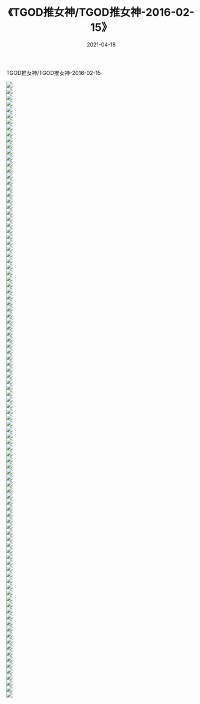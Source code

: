 ﻿---
layout: post
title:  《TGOD推女神/TGOD推女神-2016-02-15》
date:   2021-04-18
img: http://pic.660000.xyz/1:/网络美图/2021/TGOD推女神/TGOD推女神-2016-02-15/000.jpg
categories: [美女, 清纯, 唯美]
---

TGOD推女神/TGOD推女神-2016-02-15

 ![](http://pic.660000.xyz/1:/网络美图/2021/TGOD推女神/TGOD推女神-2016-02-15/001.jpg) <br>![](http://pic.660000.xyz/1:/网络美图/2021/TGOD推女神/TGOD推女神-2016-02-15/002.jpg) <br>![](http://pic.660000.xyz/1:/网络美图/2021/TGOD推女神/TGOD推女神-2016-02-15/003.jpg) <br>![](http://pic.660000.xyz/1:/网络美图/2021/TGOD推女神/TGOD推女神-2016-02-15/004.jpg) <br>![](http://pic.660000.xyz/1:/网络美图/2021/TGOD推女神/TGOD推女神-2016-02-15/005.jpg) <br>![](http://pic.660000.xyz/1:/网络美图/2021/TGOD推女神/TGOD推女神-2016-02-15/006.jpg) <br>![](http://pic.660000.xyz/1:/网络美图/2021/TGOD推女神/TGOD推女神-2016-02-15/007.jpg) <br>![](http://pic.660000.xyz/1:/网络美图/2021/TGOD推女神/TGOD推女神-2016-02-15/008.jpg) <br>![](http://pic.660000.xyz/1:/网络美图/2021/TGOD推女神/TGOD推女神-2016-02-15/009.jpg) <br>![](http://pic.660000.xyz/1:/网络美图/2021/TGOD推女神/TGOD推女神-2016-02-15/010.jpg) <br>![](http://pic.660000.xyz/1:/网络美图/2021/TGOD推女神/TGOD推女神-2016-02-15/011.jpg) <br>![](http://pic.660000.xyz/1:/网络美图/2021/TGOD推女神/TGOD推女神-2016-02-15/012.jpg) <br>![](http://pic.660000.xyz/1:/网络美图/2021/TGOD推女神/TGOD推女神-2016-02-15/013.jpg) <br>![](http://pic.660000.xyz/1:/网络美图/2021/TGOD推女神/TGOD推女神-2016-02-15/014.jpg) <br>![](http://pic.660000.xyz/1:/网络美图/2021/TGOD推女神/TGOD推女神-2016-02-15/015.jpg) <br>![](http://pic.660000.xyz/1:/网络美图/2021/TGOD推女神/TGOD推女神-2016-02-15/016.jpg) <br>![](http://pic.660000.xyz/1:/网络美图/2021/TGOD推女神/TGOD推女神-2016-02-15/017.jpg) <br>![](http://pic.660000.xyz/1:/网络美图/2021/TGOD推女神/TGOD推女神-2016-02-15/018.jpg) <br>![](http://pic.660000.xyz/1:/网络美图/2021/TGOD推女神/TGOD推女神-2016-02-15/019.jpg) <br>![](http://pic.660000.xyz/1:/网络美图/2021/TGOD推女神/TGOD推女神-2016-02-15/020.jpg) <br>![](http://pic.660000.xyz/1:/网络美图/2021/TGOD推女神/TGOD推女神-2016-02-15/021.jpg) <br>![](http://pic.660000.xyz/1:/网络美图/2021/TGOD推女神/TGOD推女神-2016-02-15/022.jpg) <br>![](http://pic.660000.xyz/1:/网络美图/2021/TGOD推女神/TGOD推女神-2016-02-15/023.jpg) <br>![](http://pic.660000.xyz/1:/网络美图/2021/TGOD推女神/TGOD推女神-2016-02-15/024.jpg) <br>![](http://pic.660000.xyz/1:/网络美图/2021/TGOD推女神/TGOD推女神-2016-02-15/025.jpg) <br>![](http://pic.660000.xyz/1:/网络美图/2021/TGOD推女神/TGOD推女神-2016-02-15/026.jpg) <br>![](http://pic.660000.xyz/1:/网络美图/2021/TGOD推女神/TGOD推女神-2016-02-15/027.jpg) <br>![](http://pic.660000.xyz/1:/网络美图/2021/TGOD推女神/TGOD推女神-2016-02-15/028.jpg) <br>![](http://pic.660000.xyz/1:/网络美图/2021/TGOD推女神/TGOD推女神-2016-02-15/029.jpg) <br>![](http://pic.660000.xyz/1:/网络美图/2021/TGOD推女神/TGOD推女神-2016-02-15/030.jpg) <br>![](http://pic.660000.xyz/1:/网络美图/2021/TGOD推女神/TGOD推女神-2016-02-15/031.jpg) <br>![](http://pic.660000.xyz/1:/网络美图/2021/TGOD推女神/TGOD推女神-2016-02-15/032.jpg) <br>![](http://pic.660000.xyz/1:/网络美图/2021/TGOD推女神/TGOD推女神-2016-02-15/033.jpg) <br>![](http://pic.660000.xyz/1:/网络美图/2021/TGOD推女神/TGOD推女神-2016-02-15/034.jpg) <br>![](http://pic.660000.xyz/1:/网络美图/2021/TGOD推女神/TGOD推女神-2016-02-15/035.jpg) <br>![](http://pic.660000.xyz/1:/网络美图/2021/TGOD推女神/TGOD推女神-2016-02-15/036.jpg) <br>![](http://pic.660000.xyz/1:/网络美图/2021/TGOD推女神/TGOD推女神-2016-02-15/037.jpg) <br>![](http://pic.660000.xyz/1:/网络美图/2021/TGOD推女神/TGOD推女神-2016-02-15/038.jpg) <br>![](http://pic.660000.xyz/1:/网络美图/2021/TGOD推女神/TGOD推女神-2016-02-15/039.jpg) <br>![](http://pic.660000.xyz/1:/网络美图/2021/TGOD推女神/TGOD推女神-2016-02-15/040.jpg) <br>![](http://pic.660000.xyz/1:/网络美图/2021/TGOD推女神/TGOD推女神-2016-02-15/041.jpg) <br>![](http://pic.660000.xyz/1:/网络美图/2021/TGOD推女神/TGOD推女神-2016-02-15/042.jpg) <br>![](http://pic.660000.xyz/1:/网络美图/2021/TGOD推女神/TGOD推女神-2016-02-15/043.jpg) <br>![](http://pic.660000.xyz/1:/网络美图/2021/TGOD推女神/TGOD推女神-2016-02-15/044.jpg) <br>![](http://pic.660000.xyz/1:/网络美图/2021/TGOD推女神/TGOD推女神-2016-02-15/045.jpg) <br>![](http://pic.660000.xyz/1:/网络美图/2021/TGOD推女神/TGOD推女神-2016-02-15/046.jpg) <br>![](http://pic.660000.xyz/1:/网络美图/2021/TGOD推女神/TGOD推女神-2016-02-15/047.jpg) <br>![](http://pic.660000.xyz/1:/网络美图/2021/TGOD推女神/TGOD推女神-2016-02-15/048.jpg) <br>![](http://pic.660000.xyz/1:/网络美图/2021/TGOD推女神/TGOD推女神-2016-02-15/049.jpg) <br>![](http://pic.660000.xyz/1:/网络美图/2021/TGOD推女神/TGOD推女神-2016-02-15/050.jpg) <br>![](http://pic.660000.xyz/1:/网络美图/2021/TGOD推女神/TGOD推女神-2016-02-15/051.jpg) <br>![](http://pic.660000.xyz/1:/网络美图/2021/TGOD推女神/TGOD推女神-2016-02-15/052.jpg) <br>![](http://pic.660000.xyz/1:/网络美图/2021/TGOD推女神/TGOD推女神-2016-02-15/053.jpg) <br>![](http://pic.660000.xyz/1:/网络美图/2021/TGOD推女神/TGOD推女神-2016-02-15/054.jpg) <br>![](http://pic.660000.xyz/1:/网络美图/2021/TGOD推女神/TGOD推女神-2016-02-15/055.jpg) <br>![](http://pic.660000.xyz/1:/网络美图/2021/TGOD推女神/TGOD推女神-2016-02-15/056.jpg) <br>![](http://pic.660000.xyz/1:/网络美图/2021/TGOD推女神/TGOD推女神-2016-02-15/057.jpg) <br>![](http://pic.660000.xyz/1:/网络美图/2021/TGOD推女神/TGOD推女神-2016-02-15/058.jpg) <br>![](http://pic.660000.xyz/1:/网络美图/2021/TGOD推女神/TGOD推女神-2016-02-15/059.jpg) <br>![](http://pic.660000.xyz/1:/网络美图/2021/TGOD推女神/TGOD推女神-2016-02-15/060.jpg) <br>![](http://pic.660000.xyz/1:/网络美图/2021/TGOD推女神/TGOD推女神-2016-02-15/061.jpg) <br>![](http://pic.660000.xyz/1:/网络美图/2021/TGOD推女神/TGOD推女神-2016-02-15/062.jpg) <br>![](http://pic.660000.xyz/1:/网络美图/2021/TGOD推女神/TGOD推女神-2016-02-15/063.jpg) <br>![](http://pic.660000.xyz/1:/网络美图/2021/TGOD推女神/TGOD推女神-2016-02-15/064.jpg) <br>![](http://pic.660000.xyz/1:/网络美图/2021/TGOD推女神/TGOD推女神-2016-02-15/065.jpg) <br>![](http://pic.660000.xyz/1:/网络美图/2021/TGOD推女神/TGOD推女神-2016-02-15/066.jpg) <br>![](http://pic.660000.xyz/1:/网络美图/2021/TGOD推女神/TGOD推女神-2016-02-15/067.jpg) <br>![](http://pic.660000.xyz/1:/网络美图/2021/TGOD推女神/TGOD推女神-2016-02-15/068.jpg) <br>![](http://pic.660000.xyz/1:/网络美图/2021/TGOD推女神/TGOD推女神-2016-02-15/069.jpg) <br>![](http://pic.660000.xyz/1:/网络美图/2021/TGOD推女神/TGOD推女神-2016-02-15/070.jpg) <br>![](http://pic.660000.xyz/1:/网络美图/2021/TGOD推女神/TGOD推女神-2016-02-15/071.jpg) <br>![](http://pic.660000.xyz/1:/网络美图/2021/TGOD推女神/TGOD推女神-2016-02-15/072.jpg) <br>![](http://pic.660000.xyz/1:/网络美图/2021/TGOD推女神/TGOD推女神-2016-02-15/073.jpg) <br>![](http://pic.660000.xyz/1:/网络美图/2021/TGOD推女神/TGOD推女神-2016-02-15/074.jpg) <br>![](http://pic.660000.xyz/1:/网络美图/2021/TGOD推女神/TGOD推女神-2016-02-15/075.jpg) <br>![](http://pic.660000.xyz/1:/网络美图/2021/TGOD推女神/TGOD推女神-2016-02-15/076.jpg) <br>![](http://pic.660000.xyz/1:/网络美图/2021/TGOD推女神/TGOD推女神-2016-02-15/077.jpg) <br>![](http://pic.660000.xyz/1:/网络美图/2021/TGOD推女神/TGOD推女神-2016-02-15/078.jpg) <br>![](http://pic.660000.xyz/1:/网络美图/2021/TGOD推女神/TGOD推女神-2016-02-15/079.jpg) <br>![](http://pic.660000.xyz/1:/网络美图/2021/TGOD推女神/TGOD推女神-2016-02-15/080.jpg) <br>![](http://pic.660000.xyz/1:/网络美图/2021/TGOD推女神/TGOD推女神-2016-02-15/081.jpg) <br>![](http://pic.660000.xyz/1:/网络美图/2021/TGOD推女神/TGOD推女神-2016-02-15/082.jpg) <br>![](http://pic.660000.xyz/1:/网络美图/2021/TGOD推女神/TGOD推女神-2016-02-15/083.jpg) <br>![](http://pic.660000.xyz/1:/网络美图/2021/TGOD推女神/TGOD推女神-2016-02-15/084.jpg) <br>![](http://pic.660000.xyz/1:/网络美图/2021/TGOD推女神/TGOD推女神-2016-02-15/085.jpg) <br>![](http://pic.660000.xyz/1:/网络美图/2021/TGOD推女神/TGOD推女神-2016-02-15/086.jpg) <br>![](http://pic.660000.xyz/1:/网络美图/2021/TGOD推女神/TGOD推女神-2016-02-15/087.jpg) <br>![](http://pic.660000.xyz/1:/网络美图/2021/TGOD推女神/TGOD推女神-2016-02-15/088.jpg) <br>![](http://pic.660000.xyz/1:/网络美图/2021/TGOD推女神/TGOD推女神-2016-02-15/089.jpg) <br>![](http://pic.660000.xyz/1:/网络美图/2021/TGOD推女神/TGOD推女神-2016-02-15/090.jpg) <br>![](http://pic.660000.xyz/1:/网络美图/2021/TGOD推女神/TGOD推女神-2016-02-15/091.jpg) <br>![](http://pic.660000.xyz/1:/网络美图/2021/TGOD推女神/TGOD推女神-2016-02-15/092.jpg) <br>![](http://pic.660000.xyz/1:/网络美图/2021/TGOD推女神/TGOD推女神-2016-02-15/093.jpg) <br>![](http://pic.660000.xyz/1:/网络美图/2021/TGOD推女神/TGOD推女神-2016-02-15/094.jpg) <br>![](http://pic.660000.xyz/1:/网络美图/2021/TGOD推女神/TGOD推女神-2016-02-15/095.jpg) <br>![](http://pic.660000.xyz/1:/网络美图/2021/TGOD推女神/TGOD推女神-2016-02-15/096.jpg) <br>![](http://pic.660000.xyz/1:/网络美图/2021/TGOD推女神/TGOD推女神-2016-02-15/097.jpg) <br>![](http://pic.660000.xyz/1:/网络美图/2021/TGOD推女神/TGOD推女神-2016-02-15/098.jpg) <br>![](http://pic.660000.xyz/1:/网络美图/2021/TGOD推女神/TGOD推女神-2016-02-15/099.jpg) <br>![](http://pic.660000.xyz/1:/网络美图/2021/TGOD推女神/TGOD推女神-2016-02-15/100.jpg) <br>![](http://pic.660000.xyz/1:/网络美图/2021/TGOD推女神/TGOD推女神-2016-02-15/101.jpg) <br>![](http://pic.660000.xyz/1:/网络美图/2021/TGOD推女神/TGOD推女神-2016-02-15/102.jpg) <br>